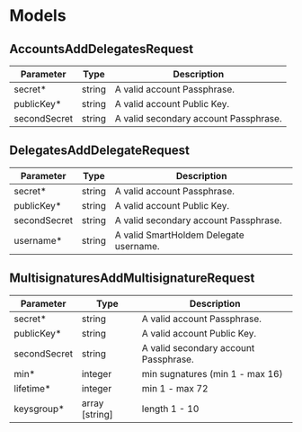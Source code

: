 # Models

## AccountsAddDelegatesRequest

Parameter | Type | Description
--------- | ------- | -----------
secret* | string | A valid account Passphrase.
publicKey* | string | A valid account Public Key.
secondSecret | string | A valid secondary account Passphrase.

## DelegatesAddDelegateRequest

Parameter | Type | Description
--------- | ------- | -----------
secret* | string | A valid account Passphrase.
publicKey* | string | A valid account Public Key.
secondSecret | string | A valid secondary account Passphrase.
username* | string | A valid SmartHoldem Delegate username.

## MultisignaturesAddMultisignatureRequest

Parameter | Type | Description
--------- | ------- | -----------
secret* | string | A valid account Passphrase.
publicKey* | string | A valid account Public Key.
secondSecret | string | A valid secondary account Passphrase.
min* | integer | min sugnatures (min 1 - max 16)
lifetime* | integer | min 1 - max 72
keysgroup* | array [string] | length 1 - 10

